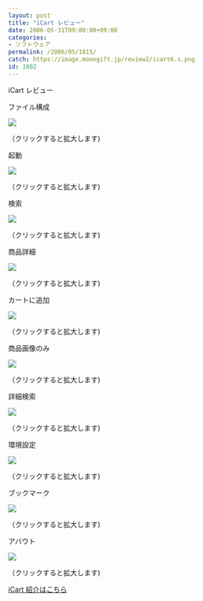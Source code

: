 ```yaml
---
layout: post
title: "iCart レビュー"
date: 2006-05-31T09:00:00+09:00
categories:
- ソフトウェア
permalink: /2006/05/1815/
catch: https://image.moongift.jp/review2/icart6.s.png
id: 1802
---
```

iCart レビュー  
<!--more-->

ファイル構成

  

[![](https://image.moongift.jp/review2/icart1.s.png)](https://image.moongift.jp/review2/icart1.png)  
  
（クリックすると拡大します)

  

起動

  

[![](https://image.moongift.jp/review2/icart2.s.png)](https://image.moongift.jp/review2/icart2.png)  
  
（クリックすると拡大します)

  

検索

  

[![](https://image.moongift.jp/review2/icart3.s.png)](https://image.moongift.jp/review2/icart3.png)  
  
（クリックすると拡大します)

  

商品詳細

  

[![](https://image.moongift.jp/review2/icart4.s.png)](https://image.moongift.jp/review2/icart4.png)  
  
（クリックすると拡大します)

  

カートに追加

  

[![](https://image.moongift.jp/review2/icart5.s.png)](https://image.moongift.jp/review2/icart5.png)  
  
（クリックすると拡大します)

  

商品画像のみ

  

[![](https://image.moongift.jp/review2/icart6.s.png)](https://image.moongift.jp/review2/icart6.png)  
  
（クリックすると拡大します)

  

詳細検索

  

[![](https://image.moongift.jp/review2/icart7.s.png)](https://image.moongift.jp/review2/icart7.png)  
  
（クリックすると拡大します)

  

環境設定

  

[![](https://image.moongift.jp/review2/icart8.s.png)](https://image.moongift.jp/review2/icart8.png)  
  
（クリックすると拡大します)

  

ブックマーク

  

[![](https://image.moongift.jp/review2/icart9.s.png)](https://image.moongift.jp/review2/icart9.png)  
  
（クリックすると拡大します)

  

アバウト

  

[![](https://image.moongift.jp/review2/icart10.s.png)](https://image.moongift.jp/review2/icart10.png)  
  
（クリックすると拡大します)

  

[iCart 紹介はこちら](http://fw.moongift.jp/intro/i-1814.html)

